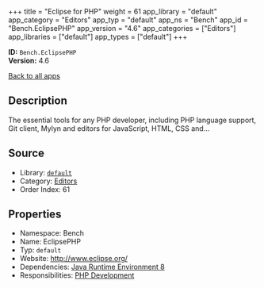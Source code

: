 ﻿+++
title = "Eclipse for PHP"
weight = 61
app_library = "default"
app_category = "Editors"
app_typ = "default"
app_ns = "Bench"
app_id = "Bench.EclipsePHP"
app_version = "4.6"
app_categories = ["Editors"]
app_libraries = ["default"]
app_types = ["default"]
+++

**ID:** `Bench.EclipsePHP`  
**Version:** 4.6  
<!--more-->

[Back to all apps](/apps/)

## Description
The essential tools for any PHP developer, including PHP language support,
Git client, Mylyn and editors for JavaScript, HTML, CSS and...

## Source

* Library: [`default`](/app_libraries/default)
* Category: [Editors](/app_categories/editors)
* Order Index: 61

## Properties

* Namespace: Bench
* Name: EclipsePHP
* Typ: `default`
* Website: <http://www.eclipse.org/>
* Dependencies: [Java Runtime Environment 8](/apps/Bench.JRE8)
* Responsibilities: [PHP Development](/apps/Bench.Group.PHPDevelopment)


